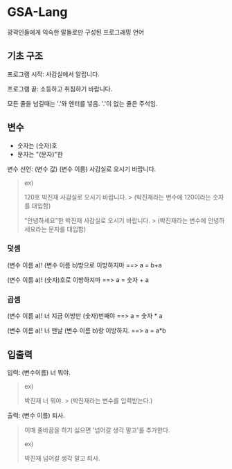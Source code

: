 # GSA-Lang

광곽인들에게 익숙한 말들로만 구성된 프로그래밍 언어

## 기초 구조

프로그램 시작: 사감실에서 알립니다.

프로그램 끝: 소등하고 취침하기 바랍니다.

모든 줄을 넘길때는 '.'와 엔터를 넣음. '.'이 없는 줄은 주석임.

## 변수

* 숫자는 (숫자)호
* 문자는 "(문자)"한

변수 선언: (변수 값) (변수 이름) 사감실로 오시기 바랍니다.

> ex)
> 
> 120호 박진재 사감실로 오시기 바랍니다. >
> (박진재라는 변수에 120이라는 숫자를 대입함)
> 
> "안녕하세요"한 박진재 사감실로 오시기 바랍니다. >
> (박진재라는 변수에 안녕하세요라는 문자를 대입함)

### 덧셈

(변수 이름 a)! (변수 이름 b)방으로 이방하지마 ==> a = b+a

(변수 이름 a)! (숫자)호로 이방하지마 ==> a = 숫자 + a

### 곱셈

(변수 이름 a)! 너 지금 이방만 (숫자)번째야 ==> a = 숫자 * a

(변수 이름 a)! 너 맨날 (변수 이름 b)랑 이방하지. ==> a = a*b

## 입출력

입력: (변수이름) 너 뭐야.

> ex)
> 
> 박진재 너 뭐야. >
> (박진재라는 변수를 입력받는다.)

출력: (변수 이름) 퇴사.

> 이때 줄바꿈을 하기 싫으면 '넘어갈 생각 말고'를 추가한다.
> 
> ex)
> 
> 박진재 넘어갈 생각 말고 퇴사.